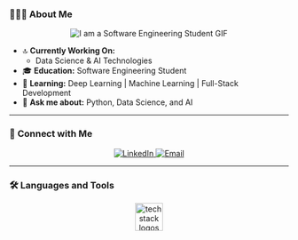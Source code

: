 ### 🧑🏽‍💻 **About Me**
<p align="center">
  <img src="https://camo.githubusercontent.com/ad38c424479dba43b6ded15fecfde6b53cf9fcd6ff3dc7715d5bcb43f8bbefb8/68747470733a2f2f6d656469612e67697068792e636f6d2f6d656469612f57556c706c634d704f43456d5447427442572f67697068792e676966" alt="I am a Software Engineering Student GIF" />
</p>

- 🔝 **Currently Working On:**  
   - Data Science & AI Technologies  
- 🎓 **Education:** Software Engineering Student  
- 🌱 **Learning:** Deep Learning | Machine Learning | Full-Stack Development  
- 💬 **Ask me about:** Python, Data Science, and AI  

---

### 🚀 **Connect with Me**  
<p align="center">
  <a href="https://linkedin.com/in/emircanbacanak/" target="_blank">
    <img src="https://img.icons8.com/fluency/48/000000/linkedin.png" alt="LinkedIn"/>
  </a>
  <a href="mailto:canemircan973@gmail.com" target="_blank">
    <img src="https://img.icons8.com/fluency/48/000000/gmail-new.png" alt="Email"/>
  </a>
</p>

---

### 🛠️ **Languages and Tools**

<p align="center">
  <img src="https://skillicons.dev/icons?i=python,flask,tensorflow,mysql,Node.js,JavaScript,Java,React,Unity,Git,Flutter,C#" height="50" alt="tech stack logos"/>
</p>
